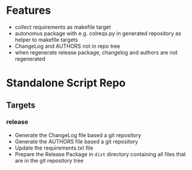 # Features
- collect requirements as makefile target
- autonomus package with e.g. colreqs.py in generated repository as helper to makefile targets
- ChangeLog and AUTHORS not in repo tree
- when regenerate release package, changelog and authors are not regenerated

# Standalone Script Repo
## Targets
### release
* Generate the ChangeLog file based a git repository
* Generate the AUTHORS file based a git repository
* Update the requirements.txt file
* Prepare the Release Package in `dist` directory containing all files that are in the git repository tree
